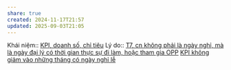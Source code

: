 ```yaml
---
share: true
created: 2024-11-17T21:57
updated: 2025-09-03T21:05
---
```

Khái niệm:: [KPI, doanh số, chỉ tiêu](../../../../../../../../%E2%9A%A1Hi%E1%BB%83u%20bi%E1%BA%BFt%20s%C3%A2u/%CE%9E%20Kh%C3%A1i%20ni%E1%BB%87m/KPI,%20doanh%20s%E1%BB%91,%20ch%E1%BB%89%20ti%C3%AAu.md)
Lý do:: [T7, cn không phải là ngày nghỉ, mà là ngày đại lý có thời gian thực sự đi làm, hoặc tham gia OPP](./T7,%20cn%20kh%C3%B4ng%20ph%E1%BA%A3i%20l%C3%A0%20ng%C3%A0y%20ngh%E1%BB%89,%20m%C3%A0%20l%C3%A0%20ng%C3%A0y%20%C4%91%E1%BA%A1i%20l%C3%BD%20c%C3%B3%20th%E1%BB%9Di%20gian%20th%E1%BB%B1c%20s%E1%BB%B1%20%C4%91i%20l%C3%A0m,%20ho%E1%BA%B7c%20tham%20gia%20OPP.md)
[KPI không giảm vào những tháng có ngày nghỉ lễ](../../../../../../../../%E2%9A%A1Hi%E1%BB%83u%20bi%E1%BA%BFt%20s%C3%A2u/M%C3%B4%20h%C3%ACnh%20nh%C3%A2n%20s%E1%BB%B1/%C4%90%E1%BA%A1i%20l%C3%BD,%20l%C6%B0%C6%A1ng%20kho%C3%A1n,%20KPI/KPI%20kh%C3%B4ng%20gi%E1%BA%A3m%20v%C3%A0o%20nh%E1%BB%AFng%20th%C3%A1ng%20c%C3%B3%20ng%C3%A0y%20ngh%E1%BB%89%20l%E1%BB%85.md) 
